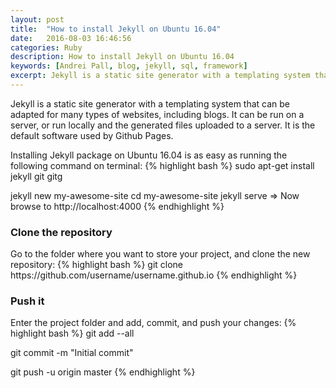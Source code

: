```yaml
---
layout: post
title:  "How to install Jekyll on Ubuntu 16.04"
date:   2016-08-03 16:46:56
categories: Ruby
description: How to install Jekyll on Ubuntu 16.04
keywords: [Andrei Pall, blog, jekyll, sql, framework]
excerpt: Jekyll is a static site generator with a templating system that can be adapted for many types of websites, including blogs. It can be run on a server, or run locally and the generated files uploaded to a server. It is the default software used by Github Pages.
---
```


Jekyll is a static site generator with a templating system that can be adapted for many types of websites, including blogs. It can be run on a server, or run locally and the generated files uploaded to a server. It is the default software used by Github Pages.

Installing Jekyll package on Ubuntu 16.04 is as easy as running the following command on terminal:
{% highlight bash %}
sudo apt-get install jekyll git gitg

jekyll new my-awesome-site
cd my-awesome-site
jekyll serve
=> Now browse to http://localhost:4000
{% endhighlight %}
<h3>Clone the repository</h3>
Go to the folder where you want to store your project, and clone the new repository:
{% highlight bash %}
git clone https://github.com/username/username.github.io
{% endhighlight %}
<h3>Push it</h3>
Enter the project folder and add, commit, and push your changes:
{% highlight bash %}
git add --all

git commit -m "Initial commit"

git push -u origin master
{% endhighlight %}




